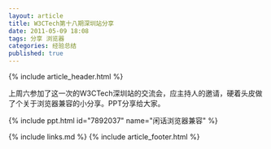 ```yaml
---
layout: article
title: W3CTech第十八期深圳站分享
date: 2011-05-09 18:08
tags: 分享 浏览器
categories: 经验总结
published: true
---
```


{% include  article_header.html %}

上周六参加了这一次的W3CTech深圳站的交流会，应主持人的邀请，硬着头皮做了个关于浏览器兼容的小分享。PPT分享给大家。

{% include ppt.html id="7892037" name="闲话浏览器兼容" %}

{% include links.md %}
{% include article_footer.html %}
